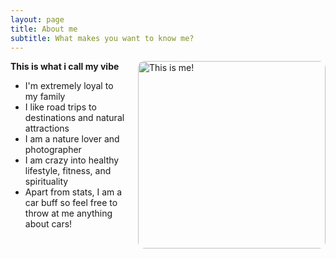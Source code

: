 ```yaml
---
layout: page
title: About me
subtitle: What makes you want to know me?
---
```


<div style="display: flex; align-items: flex-start;">

<div style="flex: 1;">
  <div>
    <strong>This is what i call my vibe</strong>
  </div>
  <ul>
    <li>I'm extremely loyal to my family</li>
    <li>I like road trips to destinations and natural attractions</li>
    <li>I am a nature lover and photographer</li>
    <li>I am crazy into healthy lifestyle, fitness, and spirituality</li>
    <li>Apart from stats, I am a car buff so feel free to throw at me anything about cars!</li>
  </ul>
</div>

<div style="flex: 1; margin-left: 20px;">
  <img src="https://github.com/siddharthmaredu/siddharthmaredu.github.io/raw/master/assets/img/IMG_7208-compressed.jpg" alt="This is me!" style="width: 300px; border-radius: 10px; align-self: flex-start;">
</div>

</div>
